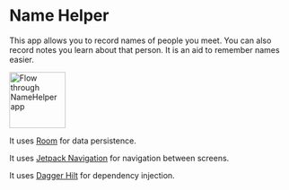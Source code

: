 # Name Helper

This app allows you to record names of people you meet. You can also record notes you learn about that person. It is an aid to remember
names easier.

<img src="demo.gif" alt="Flow through NameHelper app" width="100"/>

It uses [Room](https://developer.android.com/training/data-storage/room/) for data persistence.

It uses [Jetpack Navigation](https://developer.android.com/guide/navigation/) for navigation between screens.

It uses [Dagger Hilt](https://developer.android.com/training/dependency-injection/hilt-android) for dependency injection.
